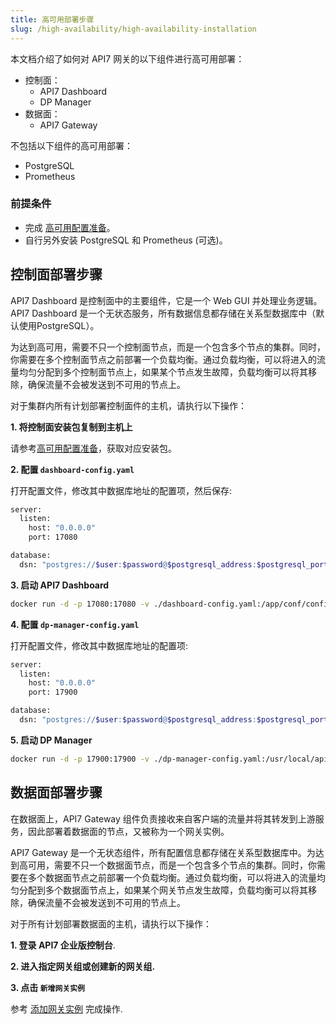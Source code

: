 ```yaml
---
title: 高可用部署步骤
slug: /high-availability/high-availability-installation
---
```


本文档介绍了如何对 API7 网关的以下组件进行高可用部署：

- 控制面：
  - API7 Dashboard
  - DP Manager
- 数据面：
  - API7 Gateway

不包括以下组件的高可用部署：

- PostgreSQL
- Prometheus

### 前提条件

- 完成 [高可用配置准备](./prepare-for-high-availability.md)。
- 自行另外安装 PostgreSQL 和 Prometheus (可选)。

## 控制面部署步骤

API7 Dashboard 是控制面中的主要组件，它是一个 Web GUI 并处理业务逻辑。API7 Dashboard 是一个无状态服务，所有数据信息都存储在关系型数据库中（默认使用PostgreSQL）。

为达到高可用，需要不只一个控制面节点，而是一个包含多个节点的集群。同时，你需要在多个控制面节点之前部署一个负载均衡。通过负载均衡，可以将进入的流量均匀分配到多个控制面节点上，如果某个节点发生故障，负载均衡可以将其移除，确保流量不会被发送到不可用的节点上。

对于集群内所有计划部署控制面件的主机，请执行以下操作：

**1. 将控制面安装包复制到主机上**

请参考[高可用配置准备](./prepare-for-high-availability.md)，获取对应安装包。

**2. 配置 `dashboard-config.yaml`**

打开配置文件，修改其中数据库地址的配置项，然后保存:

```bash
server:
  listen:
    host: "0.0.0.0"
    port: 17080

database:
  dsn: "postgres://$user:$password@$postgresql_address:$postgresql_port/api7ee"
```

**3. 启动 API7 Dashboard**

```bash
docker run -d -p 17080:17080 -v ./dashboard-config.yaml:/app/conf/config.yaml api7/api7-ee-3-integrated:v3.2.9.1
```

**4. 配置 `dp-manager-config.yaml`**

打开配置文件，修改其中数据库地址的配置项:

```bash
server:
  listen:
    host: "0.0.0.0"
    port: 17900

database:
  dsn: "postgres://$user:$password@$postgresql_address:$postgresql_port/api7ee"
```

**5. 启动 DP Manager**

```bash
docker run -d -p 17900:17900 -v ./dp-manager-config.yaml:/usr/local/api7/conf/config.yaml api7/api7-ee-dp-manager:v3.2.9.1
```

## 数据面部署步骤

在数据面上，API7 Gateway 组件负责接收来自客户端的流量并将其转发到上游服务，因此部署着数据面的节点，又被称为一个网关实例。

API7 Gateway 是一个无状态组件，所有配置信息都存储在关系型数据库中。为达到高可用，需要不只一个数据面节点，而是一个包含多个节点的集群。同时，你需要在多个数据面节点之前部署一个负载均衡。通过负载均衡，可以将进入的流量均匀分配到多个数据面节点上，如果某个网关节点发生故障，负载均衡可以将其移除，确保流量不会被发送到不可用的节点上。

对于所有计划部署数据面的主机，请执行以下操作：

**1. 登录 API7 企业版控制台**.

**2. 进入指定网关组或创建新的网关组.**

**3. 点击 `新增网关实例`**

参考 [添加网关实例](../getting-started/add-gateway-instance.md) 完成操作.
